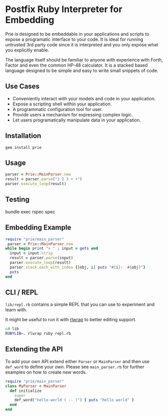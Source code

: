 Postfix Ruby Interpreter for Embedding
======================================

Prie is designed to be embeddable in your applications and scripts to expose
a programatic interface to your code.  It is ideal for running untrusted 3rd
party code since it is interpreted and you only expose what you explicitly
enable.

The language itself should be familiar to anyone with experience with Forth,
Factor and even the common HP-48 calculator.  It is a stacked based language
designed to be simple and easy to write small snippets of code.

Use Cases
---------

- Conveniently interact with your models and code in your application.
- Expose a scripting shell within your application.
- A programmatic configuration tool for user.
- Provide users a mechanism for expressing complex logic.
- Let users programatically manipulate data in your application.

Installation
------------

    gem install prie

Usage
-----
   ```ruby
   parser = Prie::MainParser.new
   result = parser.parse("1 2 3 + +")
   parser.execute_loop(result)
   ```

Testing
-------

   bundle exec rspec spec


Embedding Example
-----------------

  ```ruby
  require "prie/main_parser"
   parser = Prie::MainParser.new
  while begin print "> " ; input = gets end
    input = input.strip
    result = parser.parse(input)
    parser.execute_loop(result)
    parser.stack.each_with_index {|obj, i| puts "#{i}:  #{obj}"}
    puts
  end 
  ```

CLI / REPL
----------

`lib/repl.rb` contains a simple REPL that you can use to experiment and learn with.

It might be useful to run it with [rlwrap](http://utopia.knoware.nl/~hlub/uck/rlwrap/#rlwrap) to
better editing support.

  ```bash
  cd lib
  RUBYLIB=. rlwrap ruby repl.rb
  ```

Extending the API
-----------------

To add your own API extend either `Parser` or `MainParser` and then use `def_word` to define your
own.  Please see `main_parser.rb` for further examples on how to create new words.

  ```ruby
  require "prie/main_parser"
  class MyParser < MainParser
    def initialize
      super
      def_word("hello-world ( -- )") { puts "hello world" }
    end
  end
  ```